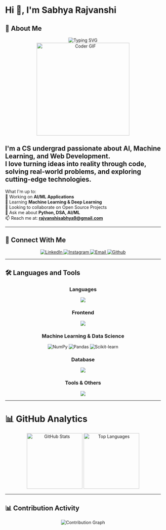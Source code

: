 # Hi 👋, I'm Sabhya Rajvanshi

## 🚀 About Me

<div align="center">
  <img src="https://readme-typing-svg.herokuapp.com?font=Fira+Code&pause=1000&color=blueviolet&center=true&vCenter=true&width=435&lines=Problem+Solver;Coder;Machine+Learning+Enthusiast" alt="Typing SVG" />
</div>

<div align="center">
  <img src="https://media.giphy.com/media/qgQUggAC3Pfv687qPC/giphy.gif" width="300px" alt="Coder GIF"/>
</div>

I'm a CS undergrad passionate about **AI, Machine Learning, and Web Development**.  
I love turning ideas into reality through code, solving real-world problems, and exploring cutting-edge technologies.
---


What I'm up to:  
🔭 Working on **AI/ML Applications**  
🌱 Learning **Machine Learning & Deep Learning**  
👯 Looking to collaborate on Open Source Projects  
💬 Ask me about **Python, DSA, AI/ML**  
📫 Reach me at: **rajvanshisabhya9@gmail.com**

---

## 🤝 Connect With Me

<div align="center">
  <a href="https://www.linkedin.com/in/sabhya-rajvanshi-09129328b" target="_blank">
    <img src="https://img.shields.io/badge/LinkedIn-0077B5?style=for-the-badge&logo=linkedin&logoColor=white" alt="LinkedIn"/>
  </a>
  <a href="https://www.instagram.com/sabhyarajvanshi/" target="_blank">
    <img src="https://img.shields.io/badge/Instagram-E4405F?style=for-the-badge&logo=instagram&logoColor=white" alt="Instagram"/>
  </a>
  <a href="rajvanshisabhya9@gmail.com" target="_blank">
    <img src="https://img.shields.io/badge/Gmail-D14836?style=for-the-badge&logo=gmail&logoColor=white" alt="Email"/>
  </a>
<a href="https://github.com/RajvanshiSabhya" target="_blank">
  <img src= "https://img.shields.io/badge/GitHub-100000?style=for-the-badge&logo=github&logoColor=white" alt="Github"/>
</a>
  
</div>

---

## 🛠️ Languages and Tools

<div align="center">

### **Languages**
<img src="https://skillicons.dev/icons?i=cpp,python" />

### **Frontend**
<img src="https://skillicons.dev/icons?i=html,css" />

### **Machine Learning & Data Science**
<img src="https://img.shields.io/badge/NumPy-013243?style=for-the-badge&logo=numpy&logoColor=white" alt="NumPy"/>
<img src="https://img.shields.io/badge/Pandas-150458?style=for-the-badge&logo=pandas&logoColor=white" alt="Pandas"/>
<img src="https://img.shields.io/badge/scikit--learn-F7931E?style=for-the-badge&logo=scikit-learn&logoColor=white" alt="Scikit-learn"/>

### **Database**
<img src="https://skillicons.dev/icons?i=mysql" />

### **Tools & Others**
<img src="https://skillicons.dev/icons?i=git,github,vscode" />

</div>

---

# 📊 GitHub Analytics  

<div align="center">

  <!-- GitHub Stats -->
  <img height="180em" src="https://github-readme-stats.vercel.app/api?username=RajvanshiSabhya&show_icons=true&theme=tokyonight&include_all_commits=true&count_private=true" alt="GitHub Stats"/>
  
  <!-- Top Languages -->
  <img height="180em" src="https://github-readme-stats.vercel.app/api/top-langs/?username=RajvanshiSabhya&layout=compact&theme=tokyonight" alt="Top Languages"/>

</div>



---

## 📊 Contribution Activity

<div align="center">
  <img src="https://github-readme-activity-graph.vercel.app/graph?username=RajvanshiSabhya&theme=react-dark&hide_border=true&bg_color=0d1117&line=2f81f7&point=ffffff" alt="Contribution Graph"/>
</div>
